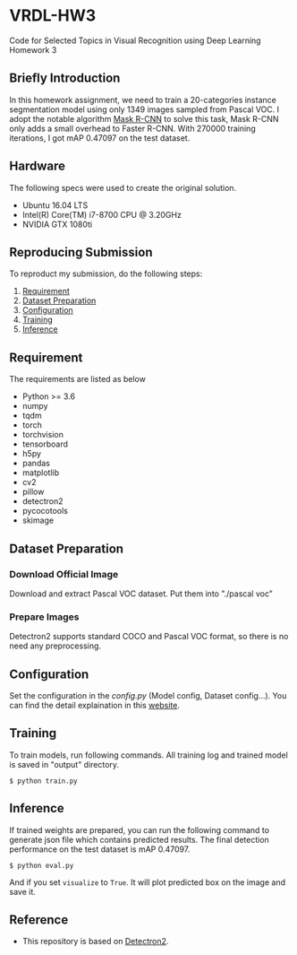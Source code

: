 # VRDL-HW3
Code for Selected Topics in Visual Recognition using Deep Learning Homework 3

## Briefly Introduction
In this homework assignment, we need to train a 20-categories instance segmentation model using only 1349 images sampled from Pascal VOC. I adopt the notable algorithm [Mask R-CNN](https://arxiv.org/pdf/1703.06870.pdf) to solve this task, Mask R-CNN only adds a small overhead to Faster R-CNN. With 270000 training iterations, I got mAP 0.47097 on the test dataset.

## Hardware
The following specs were used to create the original solution.
- Ubuntu 16.04 LTS
- Intel(R) Core(TM) i7-8700 CPU @ 3.20GHz
- NVIDIA GTX 1080ti

## Reproducing Submission
To reproduct my submission, do the following steps:
1. [Requirement](#requirement)
2. [Dataset Preparation](#dataset-preparation)
3. [Configuration](#configuration)
4. [Training](#training)
5. [Inference](#inference)

## Requirement
The requirements are listed as below
- Python >= 3.6
- numpy
- tqdm
- torch
- torchvision
- tensorboard
- h5py
- pandas 
- matplotlib
- cv2
- pillow
- detectron2
- pycocotools 
- skimage 

## Dataset Preparation
### Download Official Image
Download and extract Pascal VOC dataset. Put them into "./pascal voc"

### Prepare Images
Detectron2 supports standard COCO and Pascal VOC format, so there is no need any preprocessing.

## Configuration
Set the configuration in the *config.py* (Model config, Dataset config...). You can find the detail explaination in this [website](https://detectron2.readthedocs.io/modules/config.html#config-references).

## Training
To train models, run following commands. All training log and trained model is saved in "output" directory.
```
$ python train.py
```

## Inference
If trained weights are prepared, you can run the following command to generate json file which contains predicted results. The final detection performance on the test dataset is mAP 0.47097.
```
$ python eval.py
```
And if you set ```visualize``` to ```True```. It will plot predicted box on the image and save it.

## Reference
- This repository is based on [Detectron2](https://github.com/facebookresearch/detectron2).
